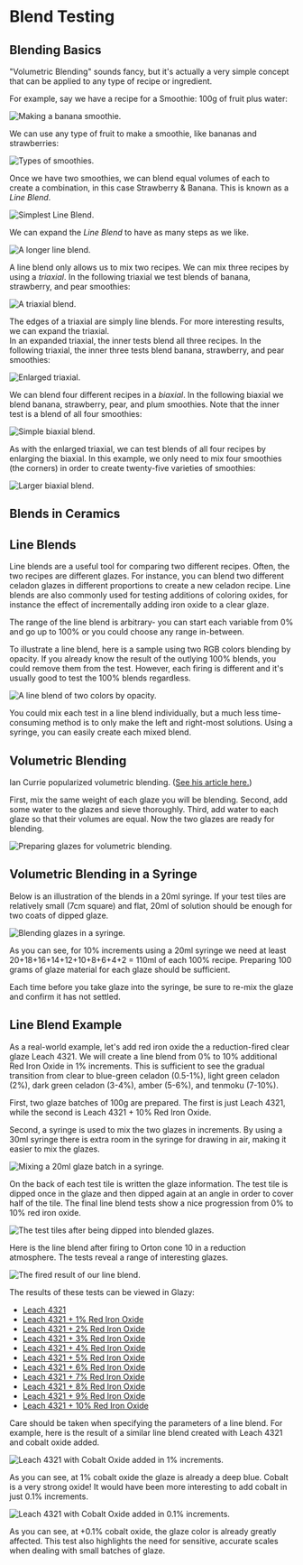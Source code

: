 # Blend Testing

## Blending Basics

"Volumetric Blending" sounds fancy, but it's actually a very simple concept that can be applied to any type of recipe or ingredient.

For example, say we have a recipe for a Smoothie:  100g of fruit plus water:

<img src="./img/1.svg" title="Making a banana smoothie." style="max-width: 600px;">

We can use any type of fruit to make a smoothie, like bananas and strawberries:

<img src="./img/2.svg" title="Types of smoothies." style="max-width: 600px;">

Once we have two smoothies, we can blend equal volumes of each to create a combination,
in this case Strawberry & Banana.  This is known as a <em>Line Blend</em>.

<img src="./img/3.svg" title="Simplest Line Blend." style="max-width: 600px;">

We can expand the <em>Line Blend</em> to have as many steps as we like.

<img src="./img/4.svg" title="A longer line blend." style="max-width: 600px;">

A line blend only allows us to mix two recipes.  We can mix three recipes by using a <em>triaxial</em>.
In the following triaxial we test blends of banana, strawberry, and pear smoothies:

<img src="./img/5.svg" title="A triaxial blend." style="max-width: 600px;">

The edges of a triaxial are simply line blends.
For more interesting results, we can expand the triaxial.  
In an expanded triaxial, the inner tests blend all three recipes.
In the following triaxial, the inner three tests blend banana, strawberry, and pear smoothies:

<img src="./img/6.svg" title="Enlarged triaxial." style="max-width: 600px;">

We can blend four different recipes in a <em>biaxial</em>.  In the following biaxial we blend banana, strawberry, pear, and plum smoothies.  Note that the inner test is a blend of all four smoothies:

<img src="./img/7.svg" title="Simple biaxial blend." style="max-width: 600px;">

As with the enlarged triaxial, we can test blends of all four recipes by enlarging the biaxial.  In this example, we only need to mix four smoothies (the corners) in order to create twenty-five varieties of smoothies:

<img src="./img/8.svg" title="Larger biaxial blend." style="max-width: 600px;">

## Blends in Ceramics

## Line Blends

Line blends are a useful tool for comparing two different 
recipes. Often, the two recipes are different glazes. For 
instance, you can blend two different celadon glazes in 
different proportions to create a new celadon recipe. Line 
blends are also commonly used for testing additions of 
coloring oxides, for instance the effect of incrementally 
adding iron oxide to a clear glaze.

The range of the line blend is arbitrary- you can start 
each variable from 0% and go up to 100% or you could choose 
any range in-between.

To illustrate a line blend, here is a sample using two RGB 
colors blending by opacity. If you already know the result 
of the outlying 100% blends, you could remove them from the 
test. However, each firing is different and it's usually 
good to test the 100% blends regardless.

<img src="./img/line.png" title="A line blend of two colors by opacity.">

You could mix each test in a line blend individually, but 
a much less time-consuming method is to only make the left 
and right-most solutions. Using a syringe, you can easily 
create each mixed blend.

## Volumetric Blending

Ian Currie popularized volumetric blending. 
([See his article here.](http://ian.currie.to/original/line_blend.htm))

First, mix the same weight of each glaze you will be 
blending. Second, add some water to the glazes and sieve 
thoroughly. Third, add water to each glaze so that their 
volumes are equal. Now the two glazes are ready for 
blending.

<img src="./img/volumetric.png" title="Preparing glazes for volumetric blending.">

## Volumetric Blending in a Syringe

Below is an illustration of the blends in a 20ml syringe. 
If your test tiles are relatively small (7cm square) and 
flat, 20ml of solution should be enough for two coats of 
dipped glaze.

<img src="./img/syringepercent.png" title="Blending glazes in a syringe.">

As you can see, for 10% increments using a 20ml syringe we 
need at least 20+18+16+14+12+10+8+6+4+2 = 110ml of each 100% 
recipe. Preparing 100 grams of glaze material for each glaze 
should be sufficient.

Each time before you take glaze into the syringe, be sure to 
re-mix the glaze and confirm it has not settled.

## Line Blend Example

As a real-world example, let's add red iron oxide the a 
reduction-fired clear glaze Leach 4321. We will create a line 
blend from 0% to 10% additional Red Iron Oxide in 1% increments. 
This is sufficient to see the gradual transition from clear to 
blue-green celadon (0.5-1%), light green celadon (2%), dark 
green celadon (3-4%), amber (5-6%), and tenmoku (7-10%).

First, two glaze batches of 100g are prepared. The first is just 
Leach 4321, while the second is Leach 4321 + 10% Red Iron Oxide.

Second, a syringe is used to mix the two glazes in increments. 
By using a 30ml syringe there is extra room in the syringe for 
drawing in air, making it easier to mix the glazes.

<img src="./img/syringemix3.jpg" title="Mixing a 20ml glaze batch in a syringe.">

On the back of each test tile is written the glaze information. 
The test tile is dipped once in the glaze and then dipped again 
at an angle in order to cover half of the tile. The final line 
blend tests show a nice progression from 0% to 10% red iron 
oxide.

<img src="./img/lineblendtests.jpg" title="The test tiles after being dipped into blended glazes.">

Here is the line blend after firing to Orton cone 10 in a 
reduction atmosphere. The tests reveal a range of interesting 
glazes.

<img src="./img/lineblendfired.jpg" title="The fired result of our line blend.">

The results of these tests can be viewed in Glazy:

  * [Leach 4321](https://glazy.org/recipes/2878)
  * [Leach 4321 + 1% Red Iron Oxide](https://glazy.org/recipes/3262)
  * [Leach 4321 + 2% Red Iron Oxide](https://glazy.org/recipes/3263)
  * [Leach 4321 + 3% Red Iron Oxide](https://glazy.org/recipes/3264)
  * [Leach 4321 + 4% Red Iron Oxide](https://glazy.org/recipes/3265)
  * [Leach 4321 + 5% Red Iron Oxide](https://glazy.org/recipes/3266)
  * [Leach 4321 + 6% Red Iron Oxide](https://glazy.org/recipes/3267)
  * [Leach 4321 + 7% Red Iron Oxide](https://glazy.org/recipes/3268)
  * [Leach 4321 + 8% Red Iron Oxide](https://glazy.org/recipes/3269)
  * [Leach 4321 + 9% Red Iron Oxide](https://glazy.org/recipes/3270)
  * [Leach 4321 + 10% Red Iron Oxide](https://glazy.org/recipes/3271)

Care should be taken when specifying the parameters of a line blend. 
For example, here is the result of a similar line blend created with 
Leach 4321 and cobalt oxide added.

<img src="./img/leachcobalt.jpg" title="Leach 4321 with Cobalt Oxide added in 1% increments.">

As you can see, at 1% cobalt oxide the glaze is already a deep blue. 
Cobalt is a very strong oxide! It would have been more interesting 
to add cobalt in just 0.1% increments.

<img src="./img/leachcobaltsm.jpg" title="Leach 4321 with Cobalt Oxide added in 0.1% increments.">

As you can see, at +0.1% cobalt oxide, the glaze color is already 
greatly affected. This test also highlights the need for sensitive, 
accurate scales when dealing with small batches of glaze.
